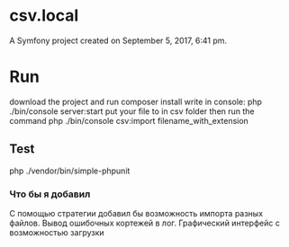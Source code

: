 csv.local
=========

A Symfony project created on September 5, 2017, 6:41 pm.

# Run
download the project and run composer install
write in console: php ./bin/console server:start
put your file to in csv folder
then run the command php ./bin/console csv:import filename_with_extension
## Test
php ./vendor/bin/simple-phpunit

### Что бы я добавил
С помощью стратегии добавил бы возможность импорта разных файлов. Вывод ошибочных кортежей в лог. Графический интерфейс с возможностью загрузки
